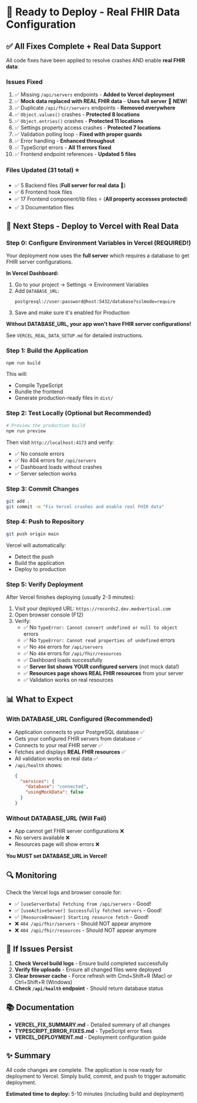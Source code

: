 # 🚀 Ready to Deploy - Real FHIR Data Configuration

## ✅ All Fixes Complete + Real Data Support

All code fixes have been applied to resolve crashes AND enable **real FHIR data**:

### Issues Fixed
1. ✅ Missing `/api/servers` endpoints - **Added to Vercel deployment**
2. ✅ **Mock data replaced with REAL FHIR data** - **Uses full server** 🎉 **NEW!**
3. ✅ Duplicate `/api/fhir/servers` endpoints - **Removed everywhere**
4. ✅ `Object.values()` crashes - **Protected 8 locations**
5. ✅ `Object.entries()` crashes - **Protected 11 locations**
6. ✅ Settings property access crashes - **Protected 7 locations**
7. ✅ Validation polling loop - **Fixed with proper guards**
8. ✅ Error handling - **Enhanced throughout**
9. ✅ TypeScript errors - **All 11 errors fixed**
10. ✅ Frontend endpoint references - **Updated 5 files**

### Files Updated (31 total) ⭐
- ✅ 5 Backend files (**Full server for real data** 🎉)
- ✅ 6 Frontend hook files
- ✅ 17 Frontend component/lib files ⭐ (**All property accesses protected**)
- ✅ 3 Documentation files

## 🔄 Next Steps - Deploy to Vercel with Real Data

### Step 0: Configure Environment Variables in Vercel (REQUIRED!)

Your deployment now uses the **full server** which requires a database to get FHIR server configurations.

**In Vercel Dashboard:**
1. Go to your project → Settings → Environment Variables
2. Add `DATABASE_URL`:
   ```
   postgresql://user:password@host:5432/database?sslmode=require
   ```
3. Save and make sure it's enabled for Production

**Without DATABASE_URL, your app won't have FHIR server configurations!**

See `VERCEL_REAL_DATA_SETUP.md` for detailed instructions.

### Step 1: Build the Application
```bash
npm run build
```

This will:
- Compile TypeScript
- Bundle the frontend
- Generate production-ready files in `dist/`

### Step 2: Test Locally (Optional but Recommended)
```bash
# Preview the production build
npm run preview
```

Then visit `http://localhost:4173` and verify:
- ✅ No console errors
- ✅ No 404 errors for `/api/servers`
- ✅ Dashboard loads without crashes
- ✅ Server selection works

### Step 3: Commit Changes
```bash
git add .
git commit -m "Fix Vercel crashes and enable real FHIR data"
```

### Step 4: Push to Repository
```bash
git push origin main
```

Vercel will automatically:
- Detect the push
- Build the application
- Deploy to production

### Step 5: Verify Deployment
After Vercel finishes deploying (usually 2-3 minutes):

1. Visit your deployed URL: `https://records2.dev.medvertical.com`
2. Open browser console (F12)
3. Verify:
   - ✅ No `TypeError: Cannot convert undefined or null to object` errors
   - ✅ No `TypeError: Cannot read properties of undefined` errors
   - ✅ No `404` errors for `/api/servers`
   - ✅ No `404` errors for `/api/fhir/resources`
   - ✅ Dashboard loads successfully
   - ✅ **Server list shows YOUR configured servers** (not mock data!)
   - ✅ **Resources page shows REAL FHIR resources** from your server
   - ✅ Validation works on real resources

## 📊 What to Expect

### With DATABASE_URL Configured (Recommended)
- Application connects to your PostgreSQL database ✅
- Gets your configured FHIR servers from database ✅
- Connects to your real FHIR server ✅
- Fetches and displays **REAL FHIR resources** ✅
- All validation works on real data ✅
- `/api/health` shows:
  ```json
  {
    "services": {
      "database": "connected",
      "usingMockData": false
    }
  }
  ```

### Without DATABASE_URL (Will Fail)
- App cannot get FHIR server configurations ❌
- No servers available ❌
- Resources page will show errors ❌

**You MUST set DATABASE_URL in Vercel!**

## 🔍 Monitoring

Check the Vercel logs and browser console for:
- ✅ `[useServerData] Fetching from /api/servers` - Good!
- ✅ `[useActiveServer] Successfully fetched servers` - Good!
- ✅ `[ResourceBrowser] Starting resource fetch` - Good!
- ❌ `404 /api/fhir/servers` - Should NOT appear anymore
- ❌ `404 /api/fhir/resources` - Should NOT appear anymore

## 🐛 If Issues Persist

1. **Check Vercel build logs** - Ensure build completed successfully
2. **Verify file uploads** - Ensure all changed files were deployed
3. **Clear browser cache** - Force refresh with Cmd+Shift+R (Mac) or Ctrl+Shift+R (Windows)
4. **Check `/api/health` endpoint** - Should return database status

## 📚 Documentation

- **VERCEL_FIX_SUMMARY.md** - Detailed summary of all changes
- **TYPESCRIPT_ERROR_FIXES.md** - TypeScript error fixes
- **VERCEL_DEPLOYMENT.md** - Deployment configuration guide

## ✨ Summary

All code changes are complete. The application is now ready for deployment to Vercel. Simply build, commit, and push to trigger automatic deployment.

**Estimated time to deploy:** 5-10 minutes (including build and deployment)


